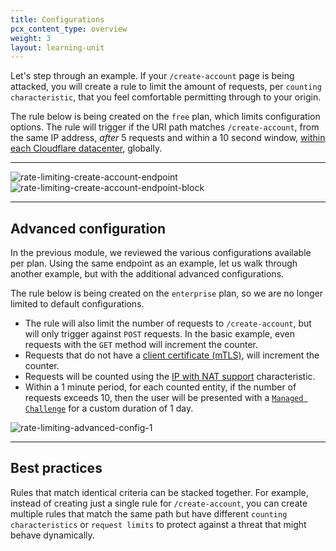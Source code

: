 ```yaml
---
title: Configurations
pcx_content_type: overview
weight: 3
layout: learning-unit
---
```


Let's step through an example. If your `/create-account` page is being attacked, you will create a rule to limit the amount of requests, per `counting characteristic`, that you feel comfortable permitting through to your origin. 

The rule below is being created on the `free` plan, which limits configuration options. The rule will trigger if the URI path matches `/create-account`, from the same IP address, _after_ 5 requests and within a 10 second window, [within each Cloudflare datacenter](/waf/rate-limiting-rules/request-rate/), globally. 

-----------

![rate-limiting-create-account-endpoint](/images/waf/rate-limiting-rules/rl-create-account-endpoint.png)
![rate-limiting-create-account-endpoint-block](/images/waf/rate-limiting-rules/rl-create-account-endpoint-block.png)

------------

## Advanced configuration

In the previous module, we reviewed the various configurations available per plan. Using the same endpoint as an example, let us walk through another example, but with the additional advanced configurations. 

The rule below is being created on the `enterprise` plan, so we are no longer limited to default configurations. 

- The rule will also limit the number of requests to `/create-account`, but will only trigger against `POST` requests. In the basic example, even requests with the `GET` method will increment the counter. 
- Requests that do not have a [client certificate (mTLS)](/ssl/client-certificates/), will increment the counter. 
- Requests will be counted using the [IP with NAT support](/waf/rate-limiting-rules/parameters/#use-cases-of-ip-with-nat-support) characteristic.
- Within a 1 minute period, for each counted entity, if the number of requests exceeds 10, then the user will be presented with a [`Managed Challenge`](/waf/reference/cloudflare-challenges/#managed-challenge-recommended) for a custom duration of 1 day.

![rate-limiting-advanced-config-1](/images/waf/rate-limiting-rules/rl-advanced-config.png)

------------

## Best practices

Rules that match identical criteria can be stacked together. For example, instead of creating just a single rule for `/create-account`, you can create multiple rules that match the same path but have different `counting characteristics` or `request limits` to protect against a threat that might behave dynamically.
